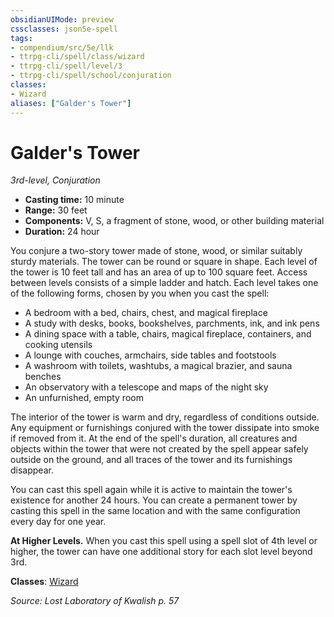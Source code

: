 ```yaml
---
obsidianUIMode: preview
cssclasses: json5e-spell
tags:
- compendium/src/5e/llk
- ttrpg-cli/spell/class/wizard
- ttrpg-cli/spell/level/3
- ttrpg-cli/spell/school/conjuration
classes:
- Wizard
aliases: ["Galder's Tower"]
---
```

# Galder's Tower
*3rd-level, Conjuration*  

- **Casting time:** 10 minute
- **Range:** 30 feet
- **Components:** V, S, a fragment of stone, wood, or other building material
- **Duration:** 24 hour

You conjure a two-story tower made of stone, wood, or similar suitably sturdy materials. The tower can be round or square in shape. Each level of the tower is 10 feet tall and has an area of up to 100 square feet. Access between levels consists of a simple ladder and hatch. Each level takes one of the following forms, chosen by you when you cast the spell:

- A bedroom with a bed, chairs, chest, and magical fireplace  
- A study with desks, books, bookshelves, parchments, ink, and ink pens  
- A dining space with a table, chairs, magical fireplace, containers, and cooking utensils  
- A lounge with couches, armchairs, side tables and footstools  
- A washroom with toilets, washtubs, a magical brazier, and sauna benches  
- An observatory with a telescope and maps of the night sky  
- An unfurnished, empty room  

The interior of the tower is warm and dry, regardless of conditions outside. Any equipment or furnishings conjured with the tower dissipate into smoke if removed from it. At the end of the spell's duration, all creatures and objects within the tower that were not created by the spell appear safely outside on the ground, and all traces of the tower and its furnishings disappear.

You can cast this spell again while it is active to maintain the tower's existence for another 24 hours. You can create a permanent tower by casting this spell in the same location and with the same configuration every day for one year.

**At Higher Levels.** When you cast this spell using a spell slot of 4th level or higher, the tower can have one additional story for each slot level beyond 3rd.

**Classes**: [Wizard](/3-Mechanics/CLI/classes/wizard.md)

*Source: Lost Laboratory of Kwalish p. 57*
